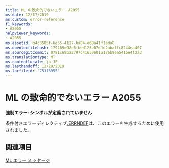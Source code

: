 ```yaml
---
title: ML の致命的でないエラー A2055
ms.date: 12/17/2019
ms.custom: error-reference
f1_keywords:
- A2055
helpviewer_keywords:
- A2055
ms.assetid: b4c3585f-6e55-4127-ba84-e68a41f1ada8
ms.openlocfilehash: 179269e98d6fbed123e07e1e2abaffc8244ea407
ms.sourcegitcommit: 0781c69b22797c41630601a176b9ea541be4f2a3
ms.translationtype: MT
ms.contentlocale: ja-JP
ms.lasthandoff: 12/20/2019
ms.locfileid: "75316955"
---
```

# <a name="ml-nonfatal-error-a2055"></a>ML の致命的でないエラー A2055

**強制エラー: シンボルが定義されていません**

条件付きエラーディレクティブ[.ERRNDEF](dot-errndef.md)は、このエラーを生成するために使用されました。

## <a name="see-also"></a>関連項目

[ML エラー メッセージ](ml-error-messages.md)

